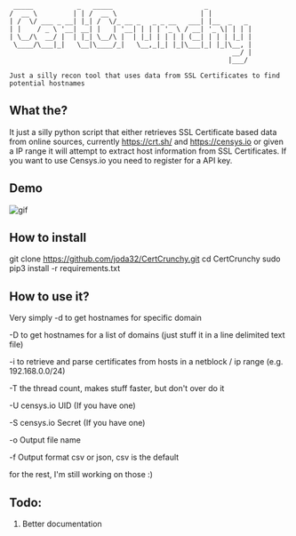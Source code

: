```  
 _____           _   _____                       _
/  __ \         | | /  __ \                     | |
| /  \/ ___ _ __| |_| /  \/_ __ _   _ _ __   ___| |__  _   _
| |    / _ \ '__| __| |   | '__| | | | '_ \ / __| '_ \| | | |
| \__/\  __/ |  | |_| \__/\ |  | |_| | | | | (__| | | | |_| |
 \____/\___|_|   \__|\____/_|   \__,_|_| |_|\___|_| |_|\__, |
                                                        __/ |
                                                       |___/

Just a silly recon tool that uses data from SSL Certificates to find potential hostnames
```

## What the?
It just a silly python script that either retrieves SSL Certificate based data from online sources,
currently https://crt.sh/ and https://censys.io or given a IP range it will attempt to extract host information
from SSL Certificates.
If you want to use Censys.io you need to register for a API key.

## Demo
![gif](https://i.imgur.com/fsZFflZ.gif)

## How to install
git clone https://github.com/joda32/CertCrunchy.git
cd CertCrunchy
sudo pip3 install -r requirements.txt

## How to use it?
Very simply
-d to get hostnames for specific domain

-D to get hostnames for a list of domains (just stuff it in a line delimited text file)  

-i to retrieve and parse certificates from hosts in a netblock / ip range (e.g. 192.168.0.0/24) 

-T the thread count, makes stuff faster, but don't over do it

-U censys.io UID (If you have one)

-S censys.io Secret (If you have one)

-o Output file name

-f Output format csv or json, csv is the default

for the rest, I'm still working on those :)

## Todo:
1. Better documentation
